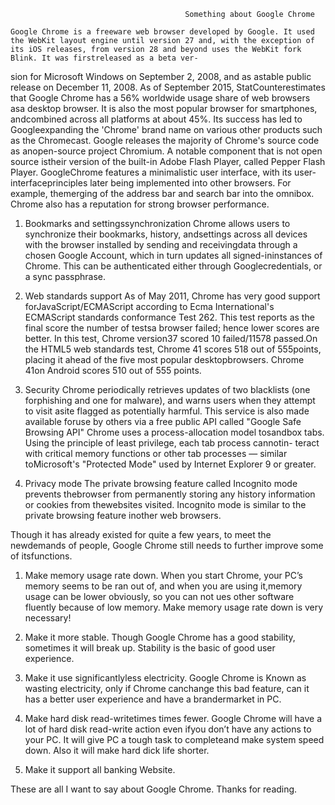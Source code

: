                                            Something about Google Chrome
                                           
    Google Chrome is a freeware web browser developed by Google. It used the WebKit layout engine until version 27 and, with the exception of its iOS releases, from version 28 and beyond uses the WebKit fork Blink. It was firstreleased as a beta ver-
sion for Microsoft Windows on September 2, 2008, and as astable public release on December 11, 2008. As of September 2015, 
StatCounterestimates that Google Chrome has a 56% worldwide usage share of web browsers asa desktop browser. It is also the 
most popular browser for smartphones, andcombined across all platforms at about 45%. Its success has led to Googleexpanding the 
'Chrome' brand name on various other products such as the Chromecast. Google releases the majority of Chrome's source code as 
anopen-source project Chromium. A notable component that is not open source istheir version of the built-in Adobe Flash Player,
called Pepper Flash Player.
    GoogleChrome features a minimalistic user interface, with its user-interfaceprinciples later being implemented into other 
browsers. For example, themerging of the address bar and search bar into the omnibox. Chrome also has a reputation for strong 
browser performance.
1.   Bookmarks and settingssynchronization
  Chrome allows users to synchronize their bookmarks, history, andsettings across all devices with the browser installed by 
sending and receivingdata through a chosen Google Account, which in turn updates all signed-ininstances of Chrome. This can be 
authenticated either through Googlecredentials, or a sync passphrase.

2.   Web standards support
  As of May 2011, Chrome has very good support forJavaScript/ECMAScript according to Ecma International's ECMAScript standards
conformance Test 262. This test reports as the final score the number of testsa browser failed; hence lower scores are better. 
In this test, Chrome version37 scored 10 failed/11578 passed.On the HTML5 web standards test, Chrome 41 scores 518 out of 
555points, placing it ahead of the five most popular desktopbrowsers. Chrome 41on Android scores 510 out of 555 points.

3.   Security
  Chrome periodically retrieves updates of two blacklists (one forphishing and one for malware), and warns users when they 
attempt to visit asite flagged as potentially harmful. This service is also made available foruse by others via a free public 
API called "Google Safe Browsing API"
  Chrome uses a process-allocation model tosandbox tabs. Using the principle of least privilege, each tab process cannotin- 
teract with critical memory functions or other tab processes — similar toMicrosoft's "Protected Mode" used by Internet Explorer 9
or greater.

4.    Privacy mode
   The private browsing feature called Incognito mode prevents thebrowser from permanently storing any history information or 
cookies from thewebsites visited. Incognito mode is similar to the private browsing feature inother web browsers.

Though it has already existed for quite a few years, to meet the newdemands of people, Google Chrome still needs to further improve some of itsfunctions.
1.  Make memory usage rate down.
  When you start Chrome, your PC’s memory seems to be ran out of, and when you are using it,memory usage can be lower obviously, 
so you can not ues other software fluently because of low memory. Make memory usage rate down is very necessary!

2.  Make it more stable.
  Though Google Chrome has a good stability, sometimes it will break up. Stability is the basic of good user experience.

3.  Make it use significantlyless electricity.
  Google Chrome is Known as wasting electricity, only if Chrome canchange this bad feature, can it has a better user experience
and have a brandermarket in PC.

4.  Make hard disk read-writetimes times fewer.
  Google Chrome will have a lot of hard disk read-write action even ifyou don’t have any actions to your PC. It will give PC a 
tough task to completeand make system speed down. Also it will make hard dick life shorter.

5.  Make it support all banking Website.

 These are all I want to say about Google Chrome. Thanks for reading.
